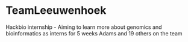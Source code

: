 # TeamLeeuwenhoek

Hackbio internship - Aiming to learn more about genomics and bioinformatics as interns for 5 weeks
Adams and 19 others on the team

